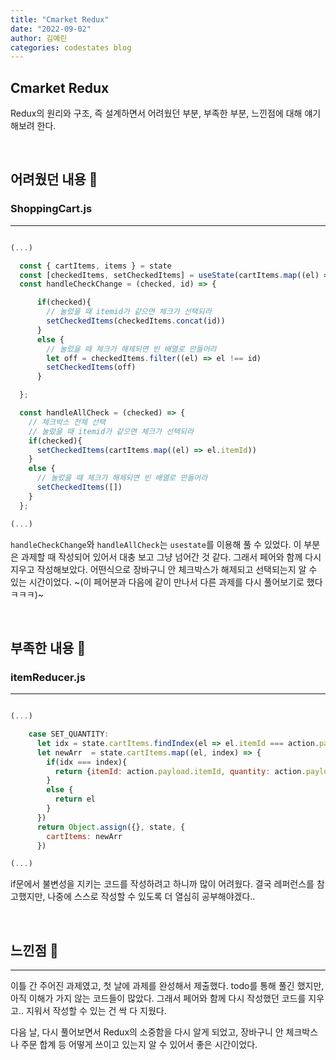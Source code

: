 ```yaml
---
title: "Cmarket Redux"
date: "2022-09-02"
author: 김예린
categories: codestates blog
---
```


## Cmarket Redux


Redux의 원리와 구조, 즉 설계하면서 어려웠던 부분, 부족한 부분, 느낀점에 대해 얘기해보려 한다.

<br>

## 어려웠던 내용 🤢


### ShoppingCart.js
---

```js

(...)

  const { cartItems, items } = state
  const [checkedItems, setCheckedItems] = useState(cartItems.map((el) => el.itemId))
  const handleCheckChange = (checked, id) => {

      if(checked){
        // 눌렀을 때 itemid가 같으면 체크가 선택되라
        setCheckedItems(checkedItems.concat(id))
      }
      else {
        // 눌렀을 때 체크가 해제되면 빈 배열로 만들어라
        let off = checkedItems.filter((el) => el !== id)
        setCheckedItems(off)
      }

  };

  const handleAllCheck = (checked) => {
    // 체크박스 전체 선택
    // 눌렀을 때 itemid가 같으면 체크가 선택되라
    if(checked){
      setCheckedItems(cartItems.map((el) => el.itemId))
    }
    else {
      // 눌렀을 때 체크가 해제되면 빈 배열로 만들어라
      setCheckedItems([])
    }
  };

(...)  
```

`handleCheckChange`와 `handleAllCheck`는 `usestate`를 이용해 풀 수 있었다. 이 부분은 과제할 때 작성되어 있어서 대충 보고 그냥 넘어간 것 같다. 그래서 페어와 함께 다시 지우고 작성해보았다. 어떤식으로 장바구니 안 체크박스가 해제되고 선택되는지 알 수 있는 시간이었다. ~(이 페어분과 다음에 같이 만나서 다른 과제를 다시 풀어보기로 했다ㅋㅋㅋ)~

<br>

## 부족한 내용 🧐

### itemReducer.js
---

```js

(...)

    case SET_QUANTITY:
      let idx = state.cartItems.findIndex(el => el.itemId === action.payload.itemId)
      let newArr  = state.cartItems.map((el, index) => {
        if(idx === index){
          return {itemId: action.payload.itemId, quantity: action.payload.quantity}
        }
        else {
          return el
        }
      })
      return Object.assign({}, state, {
        cartItems: newArr
      })

(...)
```

if문에서 불변성을 지키는 코드를 작성하려고 하니까 많이 어려웠다. 결국 레퍼런스를 참고했지만, 나중에 스스로 작성할 수 있도록 더 열심히 공부해야겠다.. 

<br>

## 느낀점 🤠
---
이틀 간 주어진 과제였고, 첫 날에 과제를 완성해서 제출했다. todo를 통해 풀긴 했지만, 아직 이해가 가지 않는 코드들이 많았다. 그래서 페어와 함께 다시 작성했던 코드를 지우고.. 지워서 작성할 수 있는 건 싹 다 지웠다.

다음 날, 다시 풀어보면서 Redux의 소중함을 다시 알게 되었고, 장바구니 안 체크박스나 주문 합계 등 어떻게 쓰이고 있는지 알 수 있어서 좋은 시간이었다.